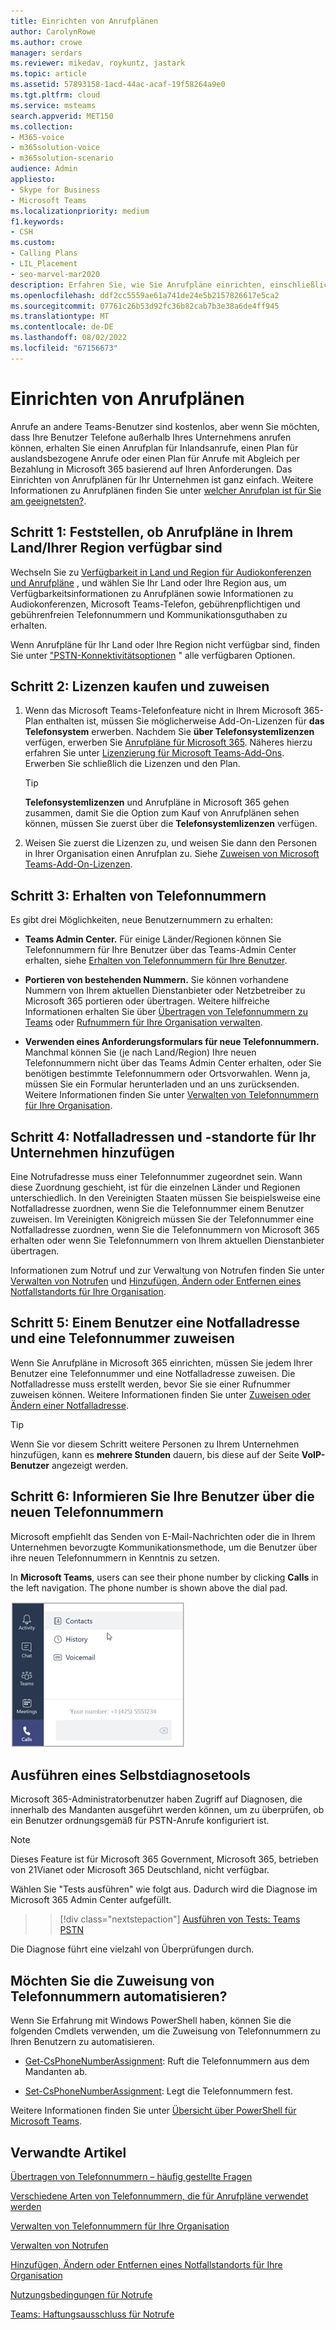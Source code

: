 ```yaml
---
title: Einrichten von Anrufplänen
author: CarolynRowe
ms.author: crowe
manager: serdars
ms.reviewer: mikedav, roykuntz, jastark
ms.topic: article
ms.assetid: 57893158-1acd-44ac-acaf-19f58264a9e0
ms.tgt.pltfrm: cloud
ms.service: msteams
search.appverid: MET150
ms.collection:
- M365-voice
- m365solution-voice
- m365solution-scenario
audience: Admin
appliesto:
- Skype for Business
- Microsoft Teams
ms.localizationpriority: medium
f1.keywords:
- CSH
ms.custom:
- Calling Plans
- LIL_Placement
- seo-marvel-mar2020
description: Erfahren Sie, wie Sie Anrufpläne einrichten, einschließlich der in Ihrer Region verfügbaren Pläne anzeigen, & Lizenzen zuweisen, Telefonnummern abrufen und Notfalladressen & Standorten hinzufügen.
ms.openlocfilehash: ddf2cc5559ae61a741de24e5b2157826617e5ca2
ms.sourcegitcommit: 07761c26b53d92fc36b82cab7b3e38a6de4ff945
ms.translationtype: MT
ms.contentlocale: de-DE
ms.lasthandoff: 08/02/2022
ms.locfileid: "67156673"
---
```

# <a name="set-up-calling-plans"></a>Einrichten von Anrufplänen

Anrufe an andere Teams-Benutzer sind kostenlos, aber wenn Sie möchten, dass Ihre Benutzer Telefone außerhalb Ihres Unternehmens anrufen können, erhalten Sie einen Anrufplan für Inlandsanrufe, einen Plan für auslandsbezogene Anrufe oder einen Plan für Anrufe mit Abgleich per Bezahlung in Microsoft 365 basierend auf Ihren Anforderungen. Das Einrichten von Anrufplänen für Ihr Unternehmen ist ganz einfach.  Weitere Informationen zu Anrufplänen finden Sie unter [welcher Anrufplan ist für Sie am geeignetsten?](calling-plan-landing-page.md).

## <a name="step-1-find-out-if-calling-plans-are-available-in-your-countryregion"></a>Schritt 1: Feststellen, ob Anrufpläne in Ihrem Land/Ihrer Region verfügbar sind

Wechseln Sie zu [Verfügbarkeit in Land und Region für Audiokonferenzen und Anrufpläne](country-and-region-availability-for-audio-conferencing-and-calling-plans/country-and-region-availability-for-audio-conferencing-and-calling-plans.md) , und wählen Sie Ihr Land oder Ihre Region aus, um Verfügbarkeitsinformationen zu Anrufplänen sowie Informationen zu Audiokonferenzen, Microsoft Teams-Telefon, gebührenpflichtigen und gebührenfreien Telefonnummern und Kommunikationsguthaben zu erhalten.

Wenn Anrufpläne für Ihr Land oder Ihre Region nicht verfügbar sind, finden Sie unter ["PSTN-Konnektivitätsoptionen](pstn-connectivity.md) " alle verfügbaren Optionen.
  
## <a name="step-2-buy-and-assign-licenses"></a>Schritt 2: Lizenzen kaufen und zuweisen

1. Wenn das Microsoft Teams-Telefonfeature nicht in Ihrem Microsoft 365-Plan enthalten ist, müssen Sie möglicherweise Add-On-Lizenzen für **das Telefonsystem** erwerben. Nachdem Sie **über Telefonsystemlizenzen** verfügen, erwerben Sie [Anrufpläne für Microsoft 365](calling-plans-for-office-365.md). Näheres hierzu erfahren Sie unter [Lizenzierung für Microsoft Teams-Add-Ons](./teams-add-on-licensing/microsoft-teams-add-on-licensing.md). Erwerben Sie schließlich die Lizenzen und den Plan.

    > [!TIP]
    > **Telefonsystemlizenzen** und Anrufpläne in Microsoft 365 gehen zusammen, damit Sie die Option zum Kauf von Anrufplänen sehen können, müssen Sie zuerst über die **Telefonsystemlizenzen** verfügen.
  
2. Weisen Sie zuerst die Lizenzen zu, und weisen Sie dann den Personen in Ihrer Organisation einen Anrufplan zu. Siehe [Zuweisen von Microsoft Teams-Add-On-Lizenzen](./teams-add-on-licensing/assign-teams-add-on-licenses.md).

## <a name="step-3-get-phone-numbers"></a>Schritt 3: Erhalten von Telefonnummern

Es gibt drei Möglichkeiten, neue Benutzernummern zu erhalten:

- **Teams Admin Center.** Für einige Länder/Regionen können Sie Telefonnummern für Ihre Benutzer über das Teams-Admin Center erhalten, siehe [Erhalten von Telefonnummern für Ihre Benutzer](getting-phone-numbers-for-your-users.md).

- **Portieren von bestehenden Nummern.** Sie können vorhandene Nummern von Ihrem aktuellen Dienstanbieter oder Netzbetreiber zu Microsoft 365 portieren oder übertragen. Weitere hilfreiche Informationen erhalten Sie über [Übertragen von Telefonnummern zu Teams](phone-number-calling-plans/transfer-phone-numbers-to-teams.md) oder [Rufnummern für Ihre Organisation verwalten](manage-phone-numbers-for-your-organization/manage-phone-numbers-for-your-organization.md).
  
- **Verwenden eines Anforderungsformulars für neue Telefonnummern.** Manchmal können Sie (je nach Land/Region) Ihre neuen Telefonnummern nicht über das Teams Admin Center erhalten, oder Sie benötigen bestimmte Telefonnummern oder Ortsvorwahlen. Wenn ja, müssen Sie ein Formular herunterladen und an uns zurücksenden. Weitere Informationen finden Sie unter [Verwalten von Telefonnummern für Ihre Organisation](manage-phone-numbers-for-your-organization/manage-phone-numbers-for-your-organization.md).

## <a name="step-4-add-emergency-addresses-and-locations-for-your-organization"></a>Schritt 4: Notfalladressen und -standorte für Ihr Unternehmen hinzufügen
<a name="bkmk_add_addresses"> </a>

 Eine Notrufadresse muss einer Telefonnummer zugeordnet sein. Wann diese Zuordnung geschieht, ist für die einzelnen Länder und Regionen unterschiedlich. In den Vereinigten Staaten müssen Sie beispielsweise eine Notfalladresse zuordnen, wenn Sie die Telefonnummer einem Benutzer zuweisen. Im Vereinigten Königreich müssen Sie der Telefonnummer eine Notfalladresse zuordnen, wenn Sie die Telefonnummern von Microsoft 365 erhalten oder wenn Sie Telefonnummern von Ihrem aktuellen Dienstanbieter übertragen.

Informationen zum Notruf und zur Verwaltung von Notrufen finden Sie unter [Verwalten von Notrufen](what-are-emergency-locations-addresses-and-call-routing.md) und [Hinzufügen, Ändern oder Entfernen eines Notfallstandorts für Ihre Organisation](add-change-remove-emergency-location-organization.md).

## <a name="step-5-assign-an-emergency-address-and-a-phone-number-to-a-user"></a>Schritt 5: Einem Benutzer eine Notfalladresse und eine Telefonnummer zuweisen
<a name="bkmk_add_addresses"> </a>

Wenn Sie Anrufpläne in Microsoft 365 einrichten, müssen Sie jedem Ihrer Benutzer eine Telefonnummer und eine Notfalladresse zuweisen. Die Notfalladresse muss erstellt werden, bevor Sie sie einer Rufnummer zuweisen können. Weitere Informationen finden Sie unter [Zuweisen oder Ändern einer Notfalladresse](assign-change-emergency-location-user.md).

> [!TIP]
> Wenn Sie vor diesem Schritt weitere Personen zu Ihrem Unternehmen hinzufügen, kann es **mehrere Stunden** dauern, bis diese auf der Seite **VoIP-Benutzer** angezeigt werden.

## <a name="step-6-tell-your-users-about-their-new-phone-numbers"></a>Schritt 6: Informieren Sie Ihre Benutzer über die neuen Telefonnummern

Microsoft empfiehlt das Senden von E-Mail-Nachrichten oder die in Ihrem Unternehmen bevorzugte Kommunikationsmethode, um die Benutzer über ihre neuen Telefonnummern in Kenntnis zu setzen.

In **Microsoft Teams**, users can see their phone number by clicking **Calls** in the left navigation. The phone number is shown above the dial pad.

![Screenshot der Optionen, die nach dem Klicken auf "Anrufe" verfügbar sind.](media/teams-phone-number.png)

## <a name="run-a-self-diagnostics-tool"></a>Ausführen eines Selbstdiagnosetools

Microsoft 365-Administratorbenutzer haben Zugriff auf Diagnosen, die innerhalb des Mandanten ausgeführt werden können, um zu überprüfen, ob ein Benutzer ordnungsgemäß für PSTN-Anrufe konfiguriert ist.

> [!NOTE]
>Dieses Feature ist für Microsoft 365 Government, Microsoft 365, betrieben von 21Vianet oder Microsoft 365 Deutschland, nicht verfügbar.

Wählen Sie "Tests ausführen" wie folgt aus. Dadurch wird die Diagnose im Microsoft 365 Admin Center aufgefüllt.
>> [!div class="nextstepaction"]
>> [Ausführen von Tests: Teams PSTN](https://aka.ms/TeamsPSTNDiag)

Die Diagnose führt eine vielzahl von Überprüfungen durch.

## <a name="do-you-want-to-automate-assigning-phone-numbers"></a>Möchten Sie die Zuweisung von Telefonnummern automatisieren?
<a name="bkmk_add_addresses"> </a>

Wenn Sie Erfahrung mit Windows PowerShell haben, können Sie die folgenden Cmdlets verwenden, um die Zuweisung von Telefonnummern zu Ihren Benutzern zu automatisieren.
  
- [Get-CsPhoneNumberAssignment](/powershell/module/teams/Get-CsPhoneNumberAssignment): Ruft die Telefonnummern aus dem Mandanten ab.

- [Set-CsPhoneNumberAssignment](/powershell/module/teams/Set-CsPhoneNumberAssignment): Legt die Telefonnummern fest.

Weitere Informationen finden Sie unter [Übersicht über PowerShell für Microsoft Teams](teams-powershell-overview.md).
  
## <a name="related-articles"></a>Verwandte Artikel

[Übertragen von Telefonnummern – häufig gestellte Fragen](./phone-number-calling-plans/port-order-overview.md)

[Verschiedene Arten von Telefonnummern, die für Anrufpläne verwendet werden](different-kinds-of-phone-numbers-used-for-calling-plans.md)

[Verwalten von Telefonnummern für Ihre Organisation](manage-phone-numbers-for-your-organization/manage-phone-numbers-for-your-organization.md)

[Verwalten von Notrufen](what-are-emergency-locations-addresses-and-call-routing.md)

[Hinzufügen, Ändern oder Entfernen eines Notfallstandorts für Ihre Organisation](add-change-remove-emergency-location-organization.md)

[Nutzungsbedingungen für Notrufe](emergency-calling-terms-and-conditions.md)

[Teams: Haftungsausschluss für Notrufe](https://github.com/MicrosoftDocs/OfficeDocs-SkypeForBusiness/blob/live/Teams/downloads/emergency-calling/emergency-calling-label-(en-us)-(v.1.0).zip?raw=true)
